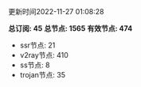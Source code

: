 更新时间2022-11-27 01:08:28

**总订阅: 45**
**总节点: 1565**
**有效节点: 474**
- ssr节点: 21
- v2ray节点: 410
- ss节点: 8
- trojan节点: 35
